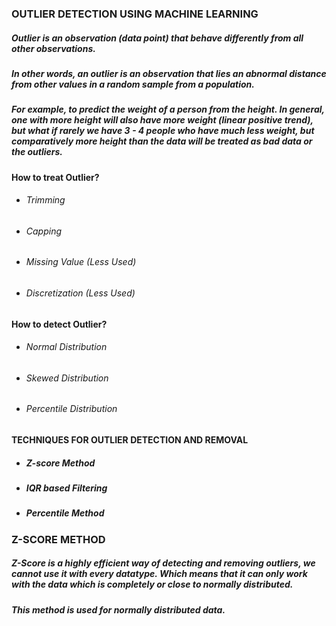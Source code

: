 ### OUTLIER DETECTION USING MACHINE LEARNING
##### Outlier is an observation (data point) that behave differently from all other observations.
##### In other words, an outlier is an observation that lies an abnormal distance from other values in a random sample from a population.
##### For example, to predict the weight of a person from the height. In general, one with more height will also have more weight (linear positive trend), but what if rarely we have 3 - 4 people who have much less weight, but comparatively more height than the data will be treated as bad data or the outliers.

#### How to treat Outlier?
+ ###### Trimming
- ###### Capping
* ###### Missing Value (Less Used)
+ ###### Discretization (Less Used)

#### How to detect Outlier?
+ ###### Normal Distribution
- ###### Skewed Distribution
* ###### Percentile Distribution

#### TECHNIQUES FOR OUTLIER DETECTION AND REMOVAL
+ ##### Z-score Method
- ##### IQR based Filtering
* ##### Percentile Method

### Z-SCORE METHOD
##### Z-Score is a highly efficient way of detecting and removing outliers, we cannot use it with every datatype. Which means that it can only work with the data which is completely or close to normally distributed.
##### This method is used for normally distributed data.
